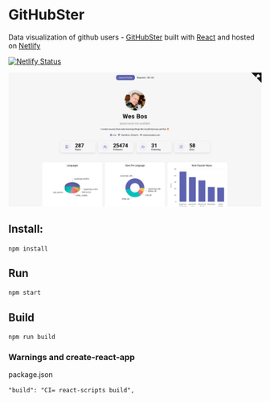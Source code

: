# GitHubSter

Data visualization of github users - [GitHubSter](https://githubster.netlify.app/) built with [React](https://www.reactjs.org/) and hosted on [Netlify](https://www.netlify.com/)

[![Netlify Status](https://api.netlify.com/api/v1/badges/5a15e057-7501-4948-acd9-8e681aca02cb/deploy-status)](https://app.netlify.com/sites/githubster/deploys)

![Home Image](https://github.com/leanug/githubprofile/blob/main/src/images/screenshot.jpg)

## Install:

	npm install

## Run

	npm start

## Build

	npm run build

### Warnings and create-react-app

package.json

    "build": "CI= react-scripts build",